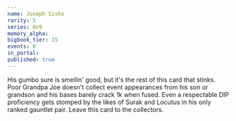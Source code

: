 ```yaml
---
name: Joseph Sisko
rarity: 5
series: ds9
memory_alpha:
bigbook_tier: 15
events: 0
in_portal:
published: true
---
```


His gumbo sure is smellin' good, but it's the rest of this card that stinks. Poor Grandpa Joe doesn't collect event appearances from his son or grandson and his bases barely crack 1k when fused. Even a respectable DIP proficiency gets stomped by the likes of Surak and Locutus in his only ranked gauntlet pair. Leave this card to the collectors.
